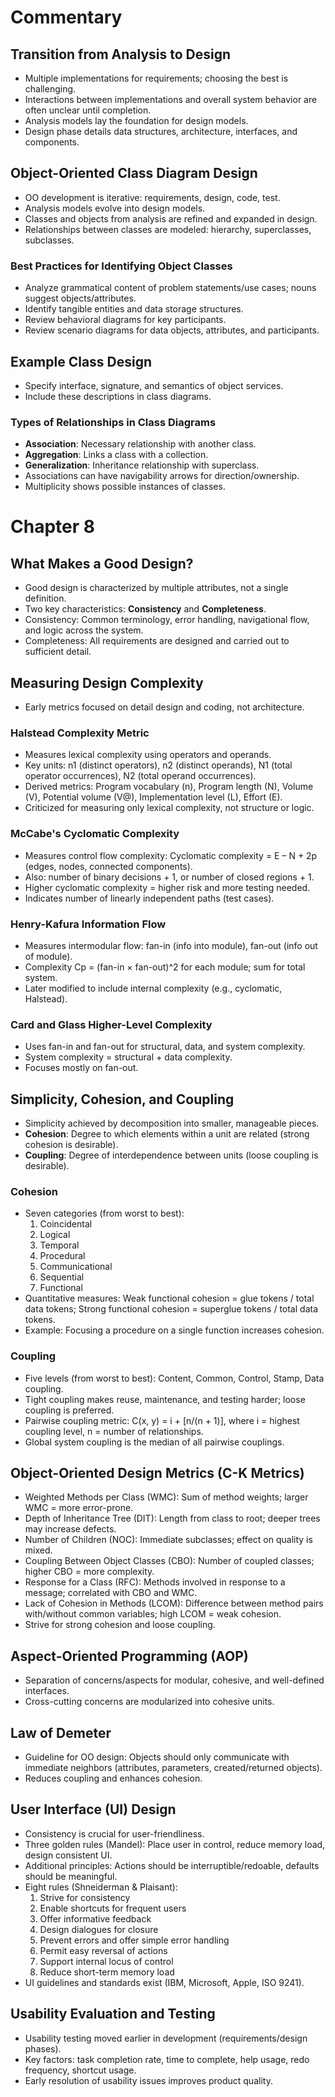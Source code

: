# Commentary

## Transition from Analysis to Design
- Multiple implementations for requirements; choosing the best is challenging.
- Interactions between implementations and overall system behavior are often unclear until completion.
- Analysis models lay the foundation for design models.
- Design phase details data structures, architecture, interfaces, and components.

## Object-Oriented Class Diagram Design
- OO development is iterative: requirements, design, code, test.
- Analysis models evolve into design models.
- Classes and objects from analysis are refined and expanded in design.
- Relationships between classes are modeled: hierarchy, superclasses, subclasses.

### Best Practices for Identifying Object Classes
- Analyze grammatical content of problem statements/use cases; nouns suggest objects/attributes.
- Identify tangible entities and data storage structures.
- Review behavioral diagrams for key participants.
- Review scenario diagrams for data objects, attributes, and participants.

## Example Class Design
- Specify interface, signature, and semantics of object services.
- Include these descriptions in class diagrams.

### Types of Relationships in Class Diagrams
- **Association**: Necessary relationship with another class.
- **Aggregation**: Links a class with a collection.
- **Generalization**: Inheritance relationship with superclass.
- Associations can have navigability arrows for direction/ownership.
- Multiplicity shows possible instances of classes.

# Chapter 8

## What Makes a Good Design?
- Good design is characterized by multiple attributes, not a single definition.
- Two key characteristics: **Consistency** and **Completeness**.
- Consistency: Common terminology, error handling, navigational flow, and logic across the system.
- Completeness: All requirements are designed and carried out to sufficient detail.

## Measuring Design Complexity
- Early metrics focused on detail design and coding, not architecture.

### Halstead Complexity Metric
- Measures lexical complexity using operators and operands.
- Key units: n1 (distinct operators), n2 (distinct operands), N1 (total operator occurrences), N2 (total operand occurrences).
- Derived metrics: Program vocabulary (n), Program length (N), Volume (V), Potential volume (V@), Implementation level (L), Effort (E).
- Criticized for measuring only lexical complexity, not structure or logic.

### McCabe's Cyclomatic Complexity
- Measures control flow complexity: Cyclomatic complexity = E – N + 2p (edges, nodes, connected components).
- Also: number of binary decisions + 1, or number of closed regions + 1.
- Higher cyclomatic complexity = higher risk and more testing needed.
- Indicates number of linearly independent paths (test cases).

### Henry-Kafura Information Flow
- Measures intermodular flow: fan-in (info into module), fan-out (info out of module).
- Complexity Cp = (fan-in × fan-out)^2 for each module; sum for total system.
- Later modified to include internal complexity (e.g., cyclomatic, Halstead).

### Card and Glass Higher-Level Complexity
- Uses fan-in and fan-out for structural, data, and system complexity.
- System complexity = structural + data complexity.
- Focuses mostly on fan-out.

## Simplicity, Cohesion, and Coupling
- Simplicity achieved by decomposition into smaller, manageable pieces.
- **Cohesion**: Degree to which elements within a unit are related (strong cohesion is desirable).
- **Coupling**: Degree of interdependence between units (loose coupling is desirable).

### Cohesion
- Seven categories (from worst to best): 
  1. Coincidental
  2. Logical
  3. Temporal
  4. Procedural
  5. Communicational
  6. Sequential
  7. Functional
- Quantitative measures: Weak functional cohesion = glue tokens / total data tokens; Strong functional cohesion = superglue tokens / total data tokens.
- Example: Focusing a procedure on a single function increases cohesion.

### Coupling
- Five levels (from worst to best): Content, Common, Control, Stamp, Data coupling.
- Tight coupling makes reuse, maintenance, and testing harder; loose coupling is preferred.
- Pairwise coupling metric: C(x, y) = i + [n/(n + 1)], where i = highest coupling level, n = number of relationships.
- Global system coupling is the median of all pairwise couplings.

## Object-Oriented Design Metrics (C-K Metrics)
- Weighted Methods per Class (WMC): Sum of method weights; larger WMC = more error-prone.
- Depth of Inheritance Tree (DIT): Length from class to root; deeper trees may increase defects.
- Number of Children (NOC): Immediate subclasses; effect on quality is mixed.
- Coupling Between Object Classes (CBO): Number of coupled classes; higher CBO = more complexity.
- Response for a Class (RFC): Methods involved in response to a message; correlated with CBO and WMC.
- Lack of Cohesion in Methods (LCOM): Difference between method pairs with/without common variables; high LCOM = weak cohesion.
- Strive for strong cohesion and loose coupling.

## Aspect-Oriented Programming (AOP)
- Separation of concerns/aspects for modular, cohesive, and well-defined interfaces.
- Cross-cutting concerns are modularized into cohesive units.

## Law of Demeter
- Guideline for OO design: Objects should only communicate with immediate neighbors (attributes, parameters, created/returned objects).
- Reduces coupling and enhances cohesion.

## User Interface (UI) Design
- Consistency is crucial for user-friendliness.
- Three golden rules (Mandel): Place user in control, reduce memory load, design consistent UI.
- Additional principles: Actions should be interruptible/redoable, defaults should be meaningful.
- Eight rules (Shneiderman & Plaisant):
  1. Strive for consistency
  2. Enable shortcuts for frequent users
  3. Offer informative feedback
  4. Design dialogues for closure
  5. Prevent errors and offer simple error handling
  6. Permit easy reversal of actions
  7. Support internal locus of control
  8. Reduce short-term memory load
- UI guidelines and standards exist (IBM, Microsoft, Apple, ISO 9241).

## Usability Evaluation and Testing
- Usability testing moved earlier in development (requirements/design phases).
- Key factors: task completion rate, time to complete, help usage, redo frequency, shortcut usage.
- Early resolution of usability issues improves product quality.

